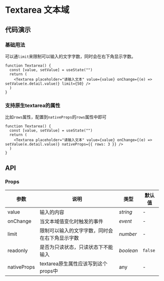 # Textarea 文本域

## 代码演示

### 基础用法

可以通`limit`来限制可以输入的文字字数，同时会在右下角显示字数。

```tsx
function Textarea() {
  const [value, setValue] = useState("")
  return (
    <Textarea placeholder="请输入文本" value={value} onChange={(e) => setValue(e.detail.value)} limit={50} />
  )
}
```

### 支持原生textarea的属性

比如`rows`属性，配置到`nativeProps`的`rows`属性中即可

```tsx
function Textarea() {
  const [value, setValue] = useState("")
  return (
    <Textarea placeholder="请输入文本" value={value} onChange={(e) => setValue(e.detail.value)} nativeProps={{ rows: 3 }} />
  )
}
```

## API

### Props

| 参数 | 说明 | 类型 | 默认值 |
| --- | --- | --- | --- |
| value | 输入的内容 | _string_ | - |
| onChange | 当文本域值变化时触发的事件 | _event_ | - |
| limit | 限制可以输入的文字字数，同时会在右下角显示字数 | _number_ | - |
| readonly | 是否为只读状态，只读状态下不能输入 | _boolean_ | `false` |
| nativeProps | textarea原生属性应该写到这个props中 | any | - |